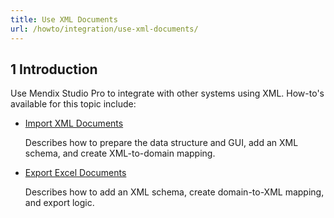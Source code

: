 ```yaml
---
title: Use XML Documents
url: /howto/integration/use-xml-documents/
---
```


## 1 Introduction 

Use Mendix Studio Pro to integrate with other systems using XML. How-to's available for this topic include:

* [Import XML Documents](/howto/integration/importing-xml-documents/)

    Describes how to prepare the data structure and GUI, add an XML schema, and create XML-to-domain mapping.

* [Export Excel Documents](/howto/integration/export-xml-documents/)

    Describes how to add an XML schema, create domain-to-XML mapping, and export logic.
